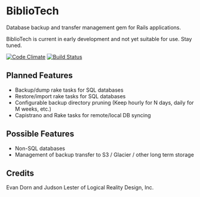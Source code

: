 BiblioTech
==========

Database backup and transfer management gem for Rails applications.

BiblioTech is current in early development and not yet suitable for use.  Stay tuned.

[![Code Climate](https://codeclimate.com/github/LRDesign/BiblioTech.png)](https://codeclimate.com/github/LRDesign/BiblioTech)
[![Build Status](https://travis-ci.org/LRDesign/BiblioTech.svg?branch=master)](https://travis-ci.org/LRDesign/BiblioTech)

Planned Features
----------------

* Backup/dump rake tasks for SQL databases
* Restore/import rake tasks for SQL databases
* Configurable backup directory pruning (Keep hourly for N days, daily for M weeks, etc.)
* Capistrano and Rake tasks for remote/local DB syncing

Possible Features
-----------------

* Non-SQL databases
* Management of backup transfer to S3 / Glacier / other long term storage

Credits
-------

Evan Dorn and Judson Lester of Logical Reality Design, Inc.
